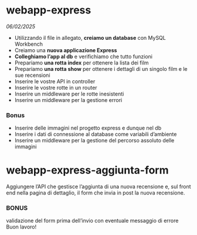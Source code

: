 # webapp-express
*06/02/2025*

- Utilizzando il file in allegato, **creiamo un database** con MySQL Workbench
- Creiamo una **nuova applicazione Express**
- **Colleghiamo l’app al db** e verifichiamo che tutto funzioni
- Prepariamo **una rotta index** per ottenere la lista dei film
- Prepariamo **una rotta show** per ottenere i dettagli di un singolo film e le sue recensioni
- Inserire le vostre API in controller
- Inserire le vostre rotte in un router
- Inserire un middleware per le rotte inesistenti
- Inserire un middleware per la gestione errori  

### Bonus
- Inserire delle immagini nel progetto express e dunque nel db
- Inserire i dati di connessione al database come variabili d’ambiente
- Inserire un middleware per la gestione del percorso assoluto delle immagini
  


# webapp-express-aggiunta-form
Aggiungere l’API che gestisce l’aggiunta di una nuova recensione e, sul front end nella pagina di dettaglio, il form che invia in post la nuova recensione.

### BONUS
validazione del form prima dell’invio con eventuale messaggio di errore
Buon lavoro!